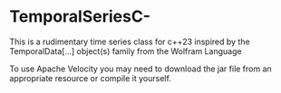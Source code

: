# TemporalSeriesC-
This is a rudimentary time series class for c++23 inspired by the TemporalData[...] object(s) family from the Wolfram Language

To use Apache Velocity you may need to download the jar file from an appropriate resource or compile it yourself.
